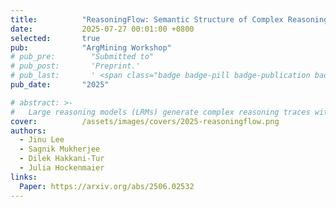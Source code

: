 ```yaml
---
title:          "ReasoningFlow: Semantic Structure of Complex Reasoning Traces"
date:           2025-07-27 00:01:00 +0800
selected:       true
pub:            "ArgMining Workshop"
# pub_pre:        "Submitted to"
# pub_post:       'Preprint.'
# pub_last:       ' <span class="badge badge-pill badge-publication badge-success">Main</span>'
pub_date:       "2025"

# abstract: >-
#   Large reasoning models (LRMs) generate complex reasoning traces with planning, reflection, verification, and backtracking. In this work, we introduce ReasoningFlow, a unified schema for analyzing the semantic structures of these complex traces. ReasoningFlow parses traces into directed acyclic graphs, enabling the characterization of distinct reasoning patterns as subgraph structures. This human-interpretable representation offers promising applications in understanding, evaluating, and enhancing the reasoning processes of LRMs.
cover:          /assets/images/covers/2025-reasoningflow.png
authors:
  - Jinu Lee
  - Sagnik Mukherjee
  - Dilek Hakkani-Tur
  - Julia Hockenmaier
links:
  Paper: https://arxiv.org/abs/2506.02532
---
```

